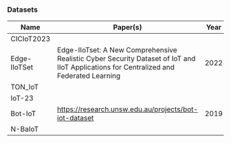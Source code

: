 

### Datasets

| Name | Paper(s) | Year |
| - | - | - |
| CICIoT2023 |||
| Edge-IIoTSet | Edge-IIoTset: A New Comprehensive Realistic Cyber Security Dataset of IoT and IIoT Applications for Centralized and Federated Learning | 2022 |
| TON_IoT |||
| IoT-23 |||
| Bot-IoT | https://research.unsw.edu.au/projects/bot-iot-dataset | 2019 |
| N-BaIoT |||